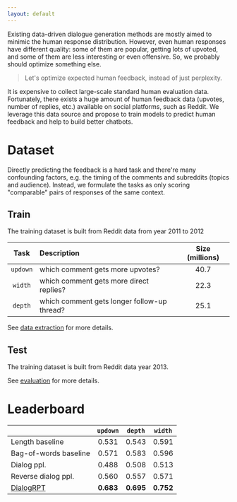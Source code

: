 ```yaml
---
layout: default
---
```


Existing data-driven dialogue generation methods are mostly aimed to minimic the human response distribution. However, even human responses have different quality: some of them are popular, getting lots of upvoted, and some of them are less interesting or even offensive. So, we probably should optimize something else.

> Let's optimize expected human feedback, instead of just perplexity.

It is expensive to collect large-scale standard human evaluation data. Fortunately, there exists a huge amount of human feedback data (upvotes, number of replies, etc.) available on social platforms, such as Reddit. We leverage this data source and propose to train models to predict human feedback and help to build better chatbots.

# Dataset

Directly predicting the feedback is a hard task and there're many confounding factors, e.g. the timing of the comments and subreddits (topics and audience). Instead, we formulate the tasks as only scoring "comparable" pairs of responses of the same context.

## Train

The training dataset is built from Reddit data from year 2011 to 2012

|   Task  | Description | Size (millions) |
| :------:| :---------------------------------- |:---: |
| `updown`|  which comment gets more upvotes?   | 40.7 | 
| `width` |  which comment gets more direct replies?   | 22.3 | 
| `depth` | which comment gets longer follow-up thread? | 25.1 | 

See [data extraction](./data.md) for more details.

## Test

The training dataset is built from Reddit data year 2013.

See [evaluation](https://github.com/golsun/DialogRPT#evaluation) for more details.

# Leaderboard

|     | `updown` | `depth` | `width` |
| :-------------      | :------: |:------------: |:--------: |
| Length baseline |  0.531   | 0.543        | 0.591     | 
| Bag-of-words baseline |  0.571   | 0.583        | 0.596     | 
| Dialog ppl.         |  0.488   | 0.508         | 0.513     | 
| Reverse dialog ppl. |  0.560   | 0.557         | 0.571     | 
| [DialogRPT](https://github.com/golsun/DialogRPT) | **0.683** | **0.695**  | **0.752** | 

